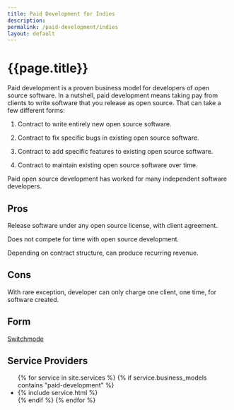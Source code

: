 ```yaml
---
title: Paid Development for Indies
description:
permalink: /paid-development/indies
layout: default
---
```


# {{page.title}}

Paid development is a proven business model for developers of open source software.  In a nutshell, paid development means taking pay from clients to write software that you release as open source.  That can take a few different forms:

1.  Contract to write entirely new open source software.

2.  Contract to fix specific bugs in existing open source software.

3.  Contract to add specific features to existing open source software.

4.  Contract to maintain existing open source software over time.

Paid open source development has worked for many independent software developers.

## Pros

Release software under any open source license, with client agreement.

Does not compete for time with open source development.

Depending on contract structure, can produce recurring revenue.

## Cons

With rare exception, developer can only charge one client, one time, for software created.

## Form

[Switchmode](/forms/switchmode)

## Service Providers

<ul class="services">
{% for service in site.services %}
{% if service.business_models contains "paid-development" %}
<li>{% include service.html %}</li>
{% endif %}
{% endfor %}
</ul>

<!-- TODO: Other Resources for Paid Development -->
